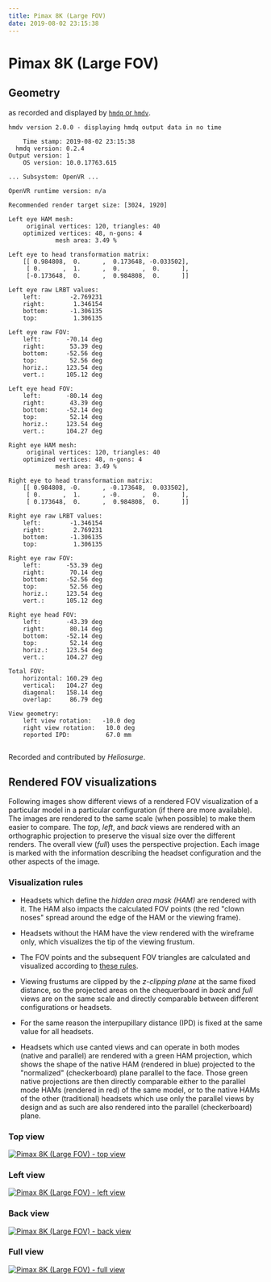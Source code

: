 ```yaml
---
title: Pimax 8K (Large FOV)
date: 2019-08-02 23:15:38
---
```

# Pimax 8K (Large FOV)

## Geometry

as recorded and displayed by [`hmdq` or `hmdv`](https://github.com/risa2000/hmdq).
```
hmdv version 2.0.0 - displaying hmdq output data in no time

    Time stamp: 2019-08-02 23:15:38
  hmdq version: 0.2.4
Output version: 1
    OS version: 10.0.17763.615

... Subsystem: OpenVR ...

OpenVR runtime version: n/a

Recommended render target size: [3024, 1920]

Left eye HAM mesh:
     original vertices: 120, triangles: 40
    optimized vertices: 48, n-gons: 4
             mesh area: 3.49 %

Left eye to head transformation matrix:
    [[ 0.984808,  0.      ,  0.173648, -0.033502],
     [ 0.      ,  1.      ,  0.      ,  0.      ],
     [-0.173648,  0.      ,  0.984808,  0.      ]]

Left eye raw LRBT values:
    left:        -2.769231
    right:        1.346154
    bottom:      -1.306135
    top:          1.306135

Left eye raw FOV:
    left:       -70.14 deg
    right:       53.39 deg
    bottom:     -52.56 deg
    top:         52.56 deg
    horiz.:     123.54 deg
    vert.:      105.12 deg

Left eye head FOV:
    left:       -80.14 deg
    right:       43.39 deg
    bottom:     -52.14 deg
    top:         52.14 deg
    horiz.:     123.54 deg
    vert.:      104.27 deg

Right eye HAM mesh:
     original vertices: 120, triangles: 40
    optimized vertices: 48, n-gons: 4
             mesh area: 3.49 %

Right eye to head transformation matrix:
    [[ 0.984808, -0.      , -0.173648,  0.033502],
     [ 0.      ,  1.      , -0.      ,  0.      ],
     [ 0.173648,  0.      ,  0.984808,  0.      ]]

Right eye raw LRBT values:
    left:        -1.346154
    right:        2.769231
    bottom:      -1.306135
    top:          1.306135

Right eye raw FOV:
    left:       -53.39 deg
    right:       70.14 deg
    bottom:     -52.56 deg
    top:         52.56 deg
    horiz.:     123.54 deg
    vert.:      105.12 deg

Right eye head FOV:
    left:       -43.39 deg
    right:       80.14 deg
    bottom:     -52.14 deg
    top:         52.14 deg
    horiz.:     123.54 deg
    vert.:      104.27 deg

Total FOV:
    horizontal: 160.29 deg
    vertical:   104.27 deg
    diagonal:   158.14 deg
    overlap:     86.79 deg

View geometry:
    left view rotation:   -10.0 deg
    right view rotation:   10.0 deg
    reported IPD:          67.0 mm


```
Recorded and contributed by _Heliosurge_.

## Rendered FOV visualizations

Following images show different views of a rendered FOV visualization of a
particular model in a particular configuration (if there are more available).
The images are rendered to the same scale (when possible) to make them easier
to compare. The _top_, _left_, and _back_ views are rendered with an
orthographic projection to preserve the visual size over the different renders.
The overall view (_full_) uses the perspective projection. Each image is marked
with the information describing the headset configuration and the other aspects
of the image.

### Visualization rules

* Headsets which define the _hidden area mask (HAM)_ are rendered with it. The
  HAM also impacts the calculated FOV points (the red "clown noses" spread
  around the edge of the HAM or the viewing frame).

* Headsets without the HAM have the view rendered with the wireframe only, which
  visualizes the tip of the viewing frustum.

* The FOV points and the subsequent FOV triangles are calculated and visualized
  according to [these
  rules](https://risa2000.github.io/vrdocs/docs/hmd_fov_calculation).

* Viewing frustums are clipped by the _z-clipping plane_ at the same fixed
  distance, so the projected areas on the chequerboard in _back_ and _full_
  views are on the same scale and directly comparable between different
  configurations or headsets.

* For the same reason the interpupillary distance (IPD) is fixed at the same
  value for all headsets.

* Headsets which use canted views and can operate in both modes (native and
  parallel) are rendered with a green HAM projection, which shows the shape of
  the native HAM (rendered in blue) projected to the "normalized"
  (checkerboard) plane parallel to the face. Those green native projections are
  then directly comparable either to the parallel mode HAMs (rendered in red)
  of the same model, or to the native HAMs of the other (traditional) headsets
  which use only the parallel views by design and as such are also rendered
  into the parallel (checkerboard) plane.

### Top view
[![Pimax 8K (Large FOV) - top view](../images/Pimax8K_Large_Native_top.dmx.png)](../images/Pimax8K_Large_Native_top.dmx.png)

### Left view
[![Pimax 8K (Large FOV) - left view](../images/Pimax8K_Large_Native_left.dmx.png)](../images/Pimax8K_Large_Native_left.dmx.png)

### Back view
[![Pimax 8K (Large FOV) - back view](../images/Pimax8K_Large_Native_back.dmx.png)](../images/Pimax8K_Large_Native_back.dmx.png)

### Full view
[![Pimax 8K (Large FOV) - full view](../images/Pimax8K_Large_Native_over.dmx.png)](../images/Pimax8K_Large_Native_over.dmx.png)

